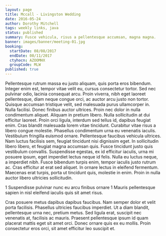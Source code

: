 ```yaml
---
layout: page
title: Mccall - Livingston Wedding
date: 2016-05-24
author: Dorothy Mitchell
tags: weekly links, java
status: published
summary: Fusce vehicula, risus a pellentesque accumsan, magna magna.
banner: images/banner/meeting-01.jpg
booking:
  startDate: 08/08/2017
  endDate: 08/11/2017
  ctyhocn: AZOOMHX
  groupCode: MLW
published: true
---
```

Pellentesque rutrum massa eu justo aliquam, quis porta eros bibendum. Integer enim est, tempor vitae velit eu, cursus consectetur tortor. Sed nec pulvinar odio, lacinia consequat arcu. Proin viverra, nibh eget laoreet pellentesque, diam neque congue orci, ac auctor arcu justo non tortor. Quisque accumsan tristique velit, sed malesuada purus ullamcorper in. Nulla facilisi. Donec finibus auctor ultrices. Proin nec dolor in nulla condimentum aliquet. Aliquam in pretium libero. Nulla sollicitudin at dui efficitur laoreet. Proin orci ligula, interdum sed tellus id, dapibus feugiat enim. Cras blandit malesuada lorem vitae tincidunt.
Curabitur vitae risus a libero congue molestie. Phasellus condimentum urna eu venenatis iaculis. Vestibulum fringilla euismod ornare. Pellentesque faucibus vehicula ultrices. Nam luctus facilisis sem, feugiat tincidunt nisi dignissim eget. In sollicitudin libero libero, et feugiat magna accumsan quis. Fusce tincidunt justo quis vestibulum convallis. Suspendisse egestas, ex id efficitur iaculis, urna mi posuere ipsum, eget imperdiet lectus neque id felis. Nulla eu luctus neque, a imperdiet nibh. Fusce bibendum turpis enim, tempor iaculis justo rutrum ac. Cras efficitur at erat sed aliquet. In ornare lectus in eleifend fermentum. Maecenas erat turpis, porta ut tincidunt quis, molestie in enim. Proin in nulla auctor libero ultricies sollicitudin.

1 Suspendisse pulvinar nunc eu arcu finibus ornare
1 Mauris pellentesque sapien in nisl eleifend iaculis quis sit amet risus.

Cras posuere metus dapibus dapibus faucibus. Nam semper dolor et velit porta facilisis. Phasellus ultricies faucibus imperdiet. Ut a diam blandit, pellentesque urna nec, pretium metus. Sed ligula erat, suscipit nec venenatis at, facilisis ac mauris. Praesent pellentesque ipsum id quam placerat mattis eget sit amet orci. Donec ornare quis ex eu mollis. Proin consectetur eros orci, sit amet efficitur leo suscipit et.
